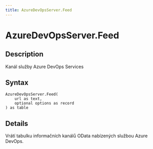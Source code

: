 ```yaml
---
title: AzureDevOpsServer.Feed
---
```


# AzureDevOpsServer.Feed


## Description

Kanál služby Azure DevOps Services


## Syntax

```powerquery
AzureDevOpsServer.Feed(
    url as text,
    optional options as record
) as table
```


## Details

Vrátí tabulku informačních kanálů OData nabízených službou Azure DevOps.


